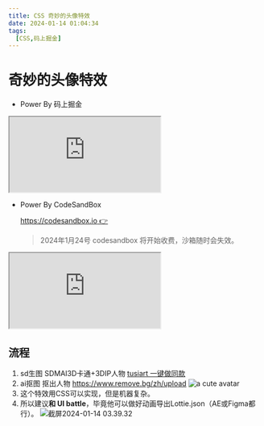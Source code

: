 ```yaml
---
title: CSS 奇妙的头像特效
date: 2024-01-14 01:04:34
tags:
  [CSS,码上掘金]
---
```


# 奇妙的头像特效

- Power By 码上掘金

<iframe src="https://code.juejin.cn/pen/7323658737799921715"
  style={{width:'100%', height: '500px', border:0, borderRadius: '4px', overflow:'hidden'}}
  title="CSS 奇妙的头像特效"
></iframe>

- Power By CodeSandBox

  [https://codesandbox.io 👉](https://codesandbox.io/embed/669pyd?view=Editor+%2B+Preview)
  > 2024年1月24号 codesandbox 将开始收费，沙箱随时会失效。

<iframe src="https://codesandbox.io/embed/669pyd?view=Editor+%2B+Preview"
  style={{ display: 'none', width:'100%', height: '500px', border:0, borderRadius: '4px', overflow:'hidden'}}
  title="css 奇妙的头像特效"
  allow="accelerometer; ambient-light-sensor; camera; encrypted-media; geolocation; gyroscope; hid; microphone; midi; payment; usb; vr; xr-spatial-tracking"
  sandbox="allow-forms allow-modals allow-popups allow-presentation allow-same-origin allow-scripts"
></iframe>

## 流程

1. sd生图 SDMAI3D卡通+3DIP人物 [tusiart 一键做同款](https://tusiart.com/images/682449150647959800?post_id=682449150643765498&source_id=nzyypV7lk0Ozo_MoYH3z8BEk)
2. ai抠图 抠出人物 https://www.remove.bg/zh/upload
    ![a cute avatar](http://image-hans.test.upcdn.net/picgo/a%20cute%20avatar.png)
3. 这个特效用CSS可以实现，但是机器复杂。
4. 所以建议**和 UI battle**，毕竟他可以做好动画导出Lottie.json（AE或Figma都行）。
    ![截屏2024-01-14 03.39.32](http://image-hans.test.upcdn.net/picgo/%E6%88%AA%E5%B1%8F2024-01-14%2003.39.32.png)
